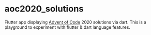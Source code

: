 # aoc2020_solutions

Flutter app displaying [Advent of Code](http://adventofcode.com) 2020 solutions via dart. This is a playground to experiment with flutter & dart language features.
